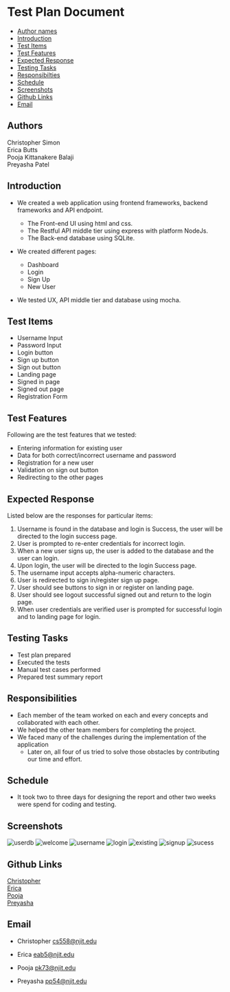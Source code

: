 # Test Plan Document

- [Author names](#author-names)
- [Introduction](#introduction)
- [Test Items](#test-items)
- [Test Features](#test-features)
- [Expected Response](#expected-response)
- [Testing Tasks](#testing-tasks)
- [Responsibilties](#responsibilities)
- [Schedule](#schedule)
- [Screenshots](#screenshots)
- [Github Links](#github-links)
- [Email](#email)

## Authors

Christopher Simon\
Erica Butts\
Pooja Kittanakere Balaji\
Preyasha Patel

## Introduction
- We created a web application using frontend frameworks, backend frameworks and API endpoint.
    - The Front-end UI using html and css.
    - The Restful API middle tier using express with platform NodeJs.
    - The Back-end database using SQLite.

- We created different pages:
    - Dashboard
    - Login
    - Sign Up
    - New User

- We tested UX, API middle tier and database using mocha.

## Test Items
- Username Input
- Password Input
- Login button 
- Sign up button 
- Sign out button
- Landing page 
- Signed in page 
- Signed out page
- Registration Form

## Test Features
Following are the test features that we tested:
- Entering information for existing user
- Data for both correct/incorrect username and password
- Registration for a new user
- Validation on sign out button
- Redirecting to the other pages

## Expected Response
Listed below are the responses for particular items:
1. Username is found in the database and login is Success, the user will be directed to the login success page. 
2. User is prompted to re-enter credentials for incorrect login.
3. When a new user signs up, the user is added to the database and the user can login.
4. Upon login, the user will be directed to the login Success page.
5. The username input accepts alpha-numeric characters.
6. User is redirected to sign in/register sign up page.
7. User should see buttons to sign in or register on landing page.
8. User should see logout successful signed out and return to the login page. 
9. When user credentials are verified user is prompted for successful login and to landing page for login.

## Testing Tasks 
- Test plan prepared
- Executed the tests
- Manual test cases performed
- Prepared test summary report

## Responsibilities
- Each member of the team worked on each and every concepts and collaborated with each other.
- We helped the other team members for completing the project.
- We faced many of the challenges during the implementation of the application
  - Later on, all four of us tried to solve those obstacles by contributing our time and effort.

## Schedule
- It took two to three days for designing the report and other two weeks were spend for coding and testing.

## Screenshots

![userdb](https://user-images.githubusercontent.com/45910402/155037835-d541f47b-a7cb-46a1-9c31-d5ebfd9858b1.png)
![welcome](https://user-images.githubusercontent.com/45910402/155038312-e6426a7e-2081-4438-859c-d7d668bd6f65.png)
![username](https://user-images.githubusercontent.com/45910402/155037836-2d796934-1a97-443d-9471-a345314a0604.png)
![login](https://user-images.githubusercontent.com/45910402/155037829-d1500aaa-a402-408c-ae62-198313ccd8ec.png)
![existing](https://user-images.githubusercontent.com/45910402/155037827-2dfde6c3-9dad-46fd-b814-ff6c2197c341.png)
![signup](https://user-images.githubusercontent.com/45910402/155037830-f734d8c2-f76f-4702-bf3d-1a05071735c6.png)
![sucess](https://user-images.githubusercontent.com/45910402/155037832-c5b2ae8f-0124-452d-ad67-762b961c51be.png)

## Github Links
[Christopher](https://github.com/cs5581)\
[Erica](https://github.com/deathloser)\
[Pooja](https://github.com/pkb94)\
[Preyasha](https://github.com/preyasha2810)


## Email
- Christopher
<cs558@njit.edu>

- Erica
<eab5@njit.edu>

- Pooja
<pk73@njit.edu>

- Preyasha
<pp54@njit.edu>
